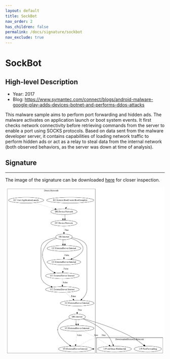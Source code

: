 ```yaml
---
layout: default
title: SockBot
nav_order: 2
has_children: false
permalink: /docs/signature/sockbot
nav_exclude: true
---
```


# SockBot

## High-level Description

* Year: 2017
* Blog: https://www.symantec.com/connect/blogs/android-malware-google-play-adds-devices-botnet-and-performs-ddos-attacks

This malware sample aims to perform port forwarding and hidden ads. The malware activates on application launch or boot system events. It first checks network connectivity before retrieving commands from the server to enable a port using SOCKS protocols. Based on data sent from the malware developer server, it contains capabilities of loading network traffic to perform hidden ads or act as a relay to steal data from the internal network (both observed behaviors, as the server was down at time of analysis).

## Signature
---

The image of the signature can be downloaded [here](../../img/signatures/SockBot.png) for closer inspection.

![](../../img/signatures/SockBot.png)
